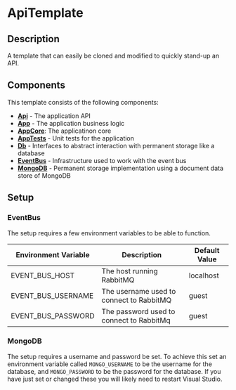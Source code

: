 # ApiTemplate
## Description
A template that can easily be cloned and modified to quickly stand-up an API.

## Components
This template consists of the following components:

* **[Api](./Api/README.md)** - The application API
* **[App](./App/README.md)** - The application business logic
* **[AppCore](./AppCore/README.md)**: The applicatinon core
* **[AppTests](./AppTests/README.md)** - Unit tests for the application
* **[Db](./Db/README.md)** - Interfaces to abstract interaction with permanent storage like a database
* **[EventBus](./EventBus/README.md)** - Infrastructure used to work with the event bus
* **[MongoDB](./MongoDb/README.md)** - Permanent storage implementation using a document data store of MongoDB

## Setup
### EventBus
The setup requires a few environment variables to be able to function. 

| Environment Variable | Description | Default Value |
| - | - | - |
| EVENT_BUS_HOST | The host running RabbitMQ | localhost |
| EVENT_BUS_USERNAME | The username used to connect to RabbitMQ | guest |
| EVENT_BUS_PASSWORD | The password used to connect to RabbitMq | guest |

### MongoDB
The setup requires a username and password be set. To achieve this set an environment variable called `MONGO_USERNAME` to be the username for the database, and `MONGO_PASSWORD` to be the password for the database.  If you have just set or changed these you will likely need to restart Visual Studio.